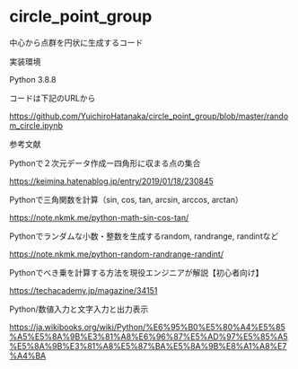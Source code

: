 # circle_point_group
中心から点群を円状に生成するコード

実装環境

Python 3.8.8

コードは下記のURLから

https://github.com/YuichiroHatanaka/circle_point_group/blob/master/random_circle.ipynb



参考文献

Pythonで２次元データ作成ー四角形に収まる点の集合

https://keimina.hatenablog.jp/entry/2019/01/18/230845

Pythonで三角関数を計算（sin, cos, tan, arcsin, arccos, arctan）

https://note.nkmk.me/python-math-sin-cos-tan/

Pythonでランダムな小数・整数を生成するrandom, randrange, randintなど

https://note.nkmk.me/python-random-randrange-randint/

Pythonでべき乗を計算する方法を現役エンジニアが解説【初心者向け】

https://techacademy.jp/magazine/34151

Python/数値入力と文字入力と出力表示

https://ja.wikibooks.org/wiki/Python/%E6%95%B0%E5%80%A4%E5%85%A5%E5%8A%9B%E3%81%A8%E6%96%87%E5%AD%97%E5%85%A5%E5%8A%9B%E3%81%A8%E5%87%BA%E5%8A%9B%E8%A1%A8%E7%A4%BA
